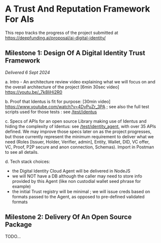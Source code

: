 # A Trust And Reputation Framework For AIs

This repo tracks the progress of the project submitted at https://deepfunding.ai/proposal/ai-digital-identity/

## Milestone 1: Design Of A Digital Identity Trust Framework
_Delivered 6 Sept 2024_

a.  Intro - An architecture review video explaining what we will focus on and the overall architecture of the project [6min 30sec video] https://youtu.be/_7k8IiHi2R0
 
b.  Proof that Identus is fit for purpose: [30min video] https://www.youtube.com/watch?v=4DyPuZr_3PA ; see also the full test scripts used for those tests : see [/test/identus](https://github.com/incubiq/snet_trust_framework/tree/main/test/identus)
 
c.  Specs of APIs for an open source Library making use of Identus and hiding the complexity of Identus: see [/test/identity_agent](https://github.com/incubiq/snet_trust_framework/tree/main/test/identity_agent), with over 35 APIs defined. We may improve those specs later on as the project progresses, but those currently represent the minimum requirement to deliver what we need (Roles [Issuer, Holder, Verifier, admin], Entity, Wallet, DID, VC offer, VC, Proof, P2P secure and anon connection, Schemas). Import in Postman to see all details.

d.  Tech stack choices:
   - the Digital Identity Cloud Agent will be delivered in NodeJS   
   - we will NOT have a DB although the caller may need to store info provided by this Agent (like non custodial wallet seed phrase for example)
   - the initial Trust registry will be minimal ; we will issue creds based on formats passed to the Agent, as opposed to pre-defined validated formats


 ## Milestone 2: Delivery Of An Open Source Package

 TODO...
